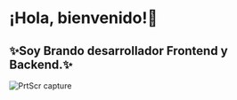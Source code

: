 # ¡Hola, bienvenido!👋
## ✨Soy Brando desarrollador Frontend y Backend.✨ 

![PrtScr capture](https://user-images.githubusercontent.com/47580383/130386073-6caf888b-4cc9-4e95-a8ce-dcd11d78afd5.jpg)


<!--
**JoseBrando/JoseBrando** is a ✨ _special_ ✨ repository because its `README.md` (this file) appears on your GitHub profile.

Here are some ideas to get you started:

- 🔭 I’m currently working on ...
- 🌱 I’m currently learning ...
- 👯 I’m looking to collaborate on ...
- 🤔 I’m looking for help with ...
- 💬 Ask me about ...
- 📫 How to reach me: ...
- 😄 Pronouns: ...
- ⚡ Fun fact: ...
-->
